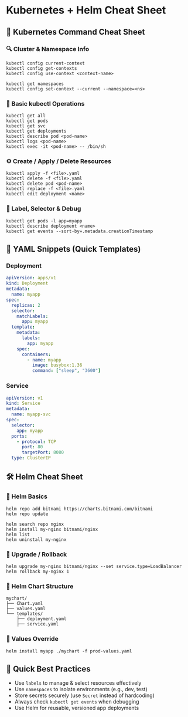 
# Kubernetes + Helm Cheat Sheet

## 🧩 Kubernetes Command Cheat Sheet

### 🔍 Cluster & Namespace Info
```
kubectl config current-context
kubectl config get-contexts
kubectl config use-context <context-name>

kubectl get namespaces
kubectl config set-context --current --namespace=<ns>
```

### 🚀 Basic kubectl Operations
```
kubectl get all
kubectl get pods
kubectl get svc
kubectl get deployments
kubectl describe pod <pod-name>
kubectl logs <pod-name>
kubectl exec -it <pod-name> -- /bin/sh
```

### ⚙️ Create / Apply / Delete Resources
```
kubectl apply -f <file>.yaml
kubectl delete -f <file>.yaml
kubectl delete pod <pod-name>
kubectl replace -f <file>.yaml
kubectl edit deployment <name>
```

### 🔎 Label, Selector & Debug
```
kubectl get pods -l app=myapp
kubectl describe deployment <name>
kubectl get events --sort-by=.metadata.creationTimestamp
```

## 📄 YAML Snippets (Quick Templates)

### Deployment
```yaml
apiVersion: apps/v1
kind: Deployment
metadata:
  name: myapp
spec:
  replicas: 2
  selector:
    matchLabels:
      app: myapp
  template:
    metadata:
      labels:
        app: myapp
    spec:
      containers:
        - name: myapp
          image: busybox:1.36
          command: ["sleep", "3600"]
```

### Service
```yaml
apiVersion: v1
kind: Service
metadata:
  name: myapp-svc
spec:
  selector:
    app: myapp
  ports:
    - protocol: TCP
      port: 80
      targetPort: 8080
  type: ClusterIP
```

## 🛠️ Helm Cheat Sheet

### 🔧 Helm Basics
```
helm repo add bitnami https://charts.bitnami.com/bitnami
helm repo update

helm search repo nginx
helm install my-nginx bitnami/nginx
helm list
helm uninstall my-nginx
```

### 🔄 Upgrade / Rollback
```
helm upgrade my-nginx bitnami/nginx --set service.type=LoadBalancer
helm rollback my-nginx 1
```

### 📁 Helm Chart Structure
```
mychart/
├── Chart.yaml
├── values.yaml
└── templates/
    ├── deployment.yaml
    ├── service.yaml
```

### 📝 Values Override
```
helm install myapp ./mychart -f prod-values.yaml
```

## 📌 Quick Best Practices
- Use `labels` to manage & select resources effectively
- Use `namespaces` to isolate environments (e.g., dev, test)
- Store secrets securely (use `Secret` instead of hardcoding)
- Always check `kubectl get events` when debugging
- Use Helm for reusable, versioned app deployments
